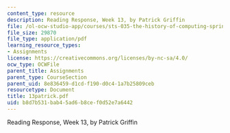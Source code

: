 ```yaml
---
content_type: resource
description: Reading Response, Week 13, by Patrick Griffin
file: /ol-ocw-studio-app/courses/sts-035-the-history-of-computing-spring-2004/b8d7b531bab45ad6b8cef0d52e7a6442_13patrick.pdf
file_size: 29870
file_type: application/pdf
learning_resource_types:
- Assignments
license: https://creativecommons.org/licenses/by-nc-sa/4.0/
ocw_type: OCWFile
parent_title: Assignments
parent_type: CourseSection
parent_uid: 8e836459-d1cd-f190-d0c4-1a7b25809ceb
resourcetype: Document
title: 13patrick.pdf
uid: b8d7b531-bab4-5ad6-b8ce-f0d52e7a6442
---
```

Reading Response, Week 13, by Patrick Griffin